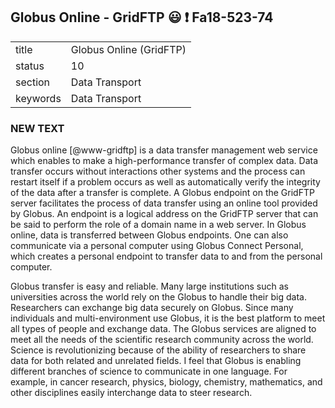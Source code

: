## Globus Online - GridFTP :smiley: :exclamation: Fa18-523-74


|          |                             |
| -------- | --------------------------- |
| title    | Globus Online (GridFTP)     | 
| status   | 10                          |
| section  | Data Transport              |
| keywords | Data Transport              |


### NEW TEXT


Globus online [@www-gridftp] is a data transfer management web service which enables to make a high-performance transfer of complex data. Data transfer occurs without interactions other systems and the process can restart itself if a problem occurs as well as automatically verify the integrity of the data after a transfer is complete. A Globus endpoint on the GridFTP server facilitates the process of data transfer using an online tool provided by Globus. An endpoint is a logical address on the GridFTP server that can be said to perform the role of a domain name in a web server. In Globus online, data is transferred between Globus endpoints. One can also communicate via a personal computer using Globus Connect Personal, which creates a personal endpoint to transfer data to and from the personal computer. 

Globus transfer is easy and reliable. Many large institutions such as
universities across the world rely on the Globus to handle their big
data. Researchers can exchange big data securely on Globus. Since many
individuals and multi-environment use Globus, it is the best platform
to meet all types of people and exchange data. The Globus services are
aligned to meet all the needs of the scientific research community
across the world. Science is revolutionizing because of the ability of
researchers to share data for both related and unrelated fields. I
feel that Globus is enabling different branches of science to
communicate in one language. For example, in cancer research, physics,
biology, chemistry, mathematics, and other disciplines easily
interchange data to steer research.





